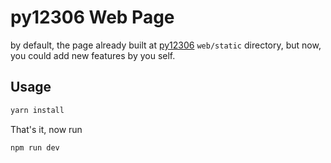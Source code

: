 # py12306 Web Page
by default, the page already built at [py12306](https://github.com/pjialin/py12306) `web/static` directory, but now, you could add new features by you self. 

## Usage
```bash
yarn install 
```
That's it, now run
```
npm run dev
```

